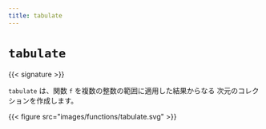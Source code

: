 ```yaml
---
title: tabulate
---
```


# `tabulate`

{{< signature >}}

`tabulate` は、関数 `f` を複数の整数の範囲に適用した結果からなる
 次元のコレクションを作成します。

{{< figure src="images/functions/tabulate.svg" >}}
